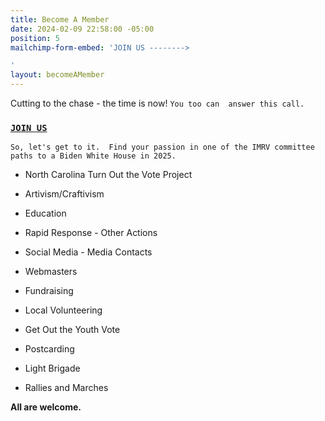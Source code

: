 ```yaml
---
title: Become A Member
date: 2024-02-09 22:58:00 -05:00
position: 5
mailchimp-form-embed: 'JOIN US -------->

'
layout: becomeAMember
---
```


Cutting to the chase - the time is now!  `You too can  answer this call. `

### [`JOIN US`](http://eepurl.com/hc5swz)

`So, let's get to it.  Find your passion in one of the IMRV committee paths to a Biden White House in 2025.`

* North Carolina Turn Out the Vote Project

* Artivism/Craftivism

* Education

* Rapid Response - Other Actions

* Social Media - Media Contacts

* Webmasters

* Fundraising

* Local Volunteering

* Get Out the Youth Vote

* Postcarding

* Light Brigade

* Rallies and Marches

**All are welcome.**